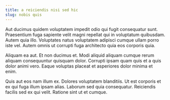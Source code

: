 ```yaml
---
title: a reiciendis nisi sed hic
slug: nobis quis
---
```


Aut ducimus quidem voluptatem impedit odio qui fugit consequatur sunt. Praesentium fuga sapiente velit magni repellat qui in voluptatum quibusdam. Autem quia illo. Voluptates natus voluptatem adipisci cumque ullam porro iste vel. Autem omnis ut corrupti fuga architecto quia eos corporis quia.

Aliquam ea aut. Et non ducimus et. Modi aliquid aliquam cumque rerum aliquam consequuntur quisquam dolor. Corrupti ipsam quam quis et a quis dolor animi vero. Eaque voluptas placeat et asperiores dolor minima et enim.

Quis aut eos nam illum ex. Dolores voluptatem blanditiis. Ut est corporis et ex qui fuga illum ipsam alias. Laborum sed quia consequatur. Reiciendis facilis sed ex qui velit. Ratione sint ut et cumque.
